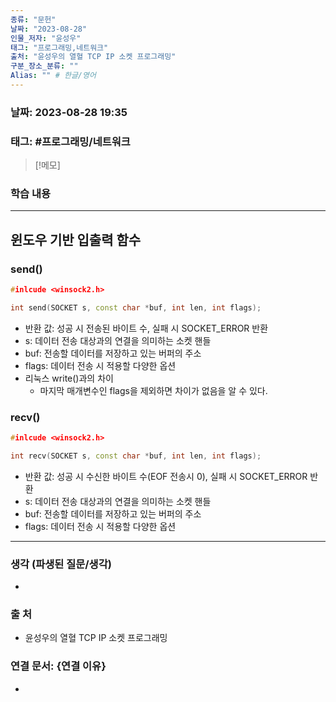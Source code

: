```yaml
---
종류: "문헌"
날짜: "2023-08-28"
인물_저자: "윤성우"
태그: "프로그래밍,네트워크"
출처: "윤성우의 열혈 TCP IP 소켓 프로그래밍"
구분_장소_분류: ""
Alias: "" # 한글/영어
---
```


### 날짜: 2023-08-28 19:35
### 태그: #프로그래밍/네트워크

>[!메모]
> 

### 학습 내용
---
## 윈도우 기반 입출력 함수
### send()
```C++
#inlcude <winsock2.h>

int send(SOCKET s, const char *buf, int len, int flags);
```
- 반환 값: 성공 시 전송된 바이트 수, 실패 시 SOCKET_ERROR 반환
- s: 데이터 전송 대상과의 연결을 의미하는 소켓 핸들
- buf: 전송할 데이터를 저장하고 있는 버퍼의 주소
- flags: 데이터 전송 시 적용할 다양한 옵션
- 리눅스 write()과의 차이
	- 마지막 매개변수인 flags을 제외하면 차이가 없음을 알 수 있다.
### recv()
```C++
#inlcude <winsock2.h>

int recv(SOCKET s, const char *buf, int len, int flags);
```
- 반환 값: 성공 시 수신한 바이트 수(EOF 전송시 0), 실패 시 SOCKET_ERROR 반환
- s: 데이터 전송 대상과의 연결을 의미하는 소켓 핸들
- buf: 전송할 데이터를 저장하고 있는 버퍼의 주소
- flags: 데이터 전송 시 적용할 다양한 옵션

---
### 생각 (파생된 질문/생각)
- 
### 출 처
- 윤성우의 열혈 TCP IP 소켓 프로그래밍

### 연결 문서: {연결 이유}
- 